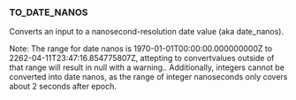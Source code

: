<!--
This is generated by ESQL's AbstractFunctionTestCase. Do no edit it. See ../README.md for how to regenerate it.
-->

### TO_DATE_NANOS
Converts an input to a nanosecond-resolution date value (aka date_nanos).

Note: The range for date nanos is 1970-01-01T00:00:00.000000000Z to 2262-04-11T23:47:16.854775807Z, attepting to convertvalues outside of that range will result in null with a warning..  Additionally, integers cannot be converted into date nanos, as the range of integer nanoseconds only covers about 2 seconds after epoch.
